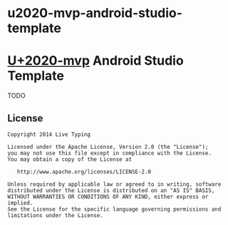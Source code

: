 # u2020-mvp-android-studio-template

[U+2020-mvp][u2020-mvp] Android Studio Template
==================================

TODO

License
-------

    Copyright 2014 Live Typing

    Licensed under the Apache License, Version 2.0 (the "License");
    you may not use this file except in compliance with the License.
    You may obtain a copy of the License at

       http://www.apache.org/licenses/LICENSE-2.0

    Unless required by applicable law or agreed to in writing, software
    distributed under the License is distributed on an "AS IS" BASIS,
    WITHOUT WARRANTIES OR CONDITIONS OF ANY KIND, either express or implied.
    See the License for the specific language governing permissions and
    limitations under the License.

[u2020-mvp]: https://github.com/LiveTyping/u2020-mvp
[AndroidIDE]: http://crypto.nknu.edu.tw/AOSP/AOSP/sdk/templates/docs/
[FreeMarker]: http://freemarker.incubator.apache.org